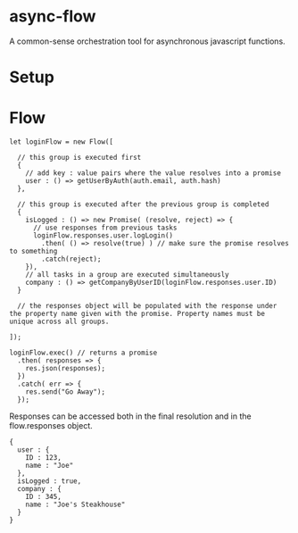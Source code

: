 # async-flow
A common-sense orchestration tool for asynchronous javascript functions.

# Setup

# Flow
```
let loginFlow = new Flow([
  
  // this group is executed first
  {
    // add key : value pairs where the value resolves into a promise
    user : () => getUserByAuth(auth.email, auth.hash)
  },
  
  // this group is executed after the previous group is completed
  {
    isLogged : () => new Promise( (resolve, reject) => {
      // use responses from previous tasks
      loginFlow.responses.user.logLogin()
        .then( () => resolve(true) ) // make sure the promise resolves to something
        .catch(reject);
    }),
    // all tasks in a group are executed simultaneously
    company : () => getCompanyByUserID(loginFlow.responses.user.ID)
  }
  
  // the responses object will be populated with the response under the property name given with the promise. Property names must be unique across all groups.
  
]);

loginFlow.exec() // returns a promise
  .then( responses => {
    res.json(responses);
  })
  .catch( err => {
    res.send("Go Away");
  });
```

Responses can be accessed both in the final resolution and in the flow.responses object.

```
{
  user : {
    ID : 123,
    name : "Joe"
  },
  isLogged : true,
  company : {
    ID : 345,
    name : "Joe's Steakhouse"
  }
}
```
